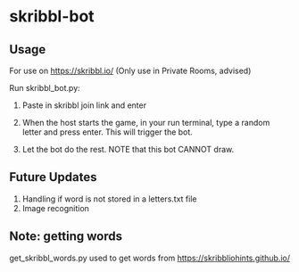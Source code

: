 # skribbl-bot

## Usage

For use on https://skribbl.io/
(Only use in Private Rooms, advised)

Run skribbl_bot.py:

1. Paste in skribbl join link and enter

2. When the host starts the game, in your run terminal, type a random letter and press enter. This will trigger the bot.

3. Let the bot do the rest. NOTE that this bot CANNOT draw.


## Future Updates

1. Handling if word is not stored in a letters<num>.txt file
2. Image recognition

  
## Note: getting words
 
get_skribbl_words.py used to get words from https://skribbliohints.github.io/
